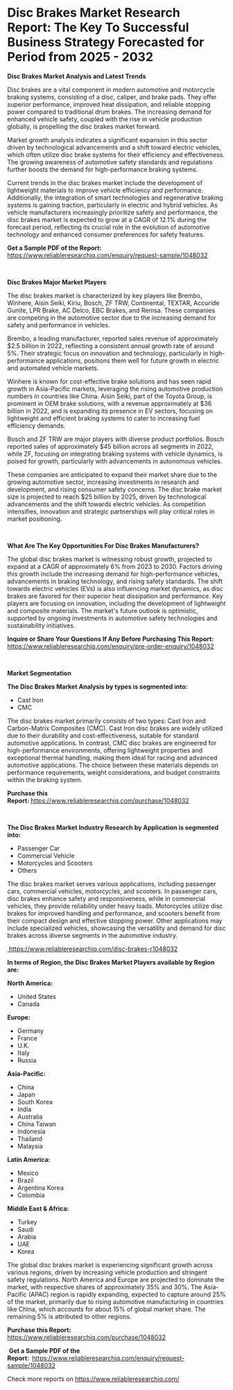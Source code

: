 <p><h1>Disc Brakes Market Research Report: The Key To Successful Business Strategy Forecasted for Period from 2025 - 2032</h1></p><p><strong>Disc Brakes Market Analysis and Latest Trends</strong></p>
<p><p>Disc brakes are a vital component in modern automotive and motorcycle braking systems, consisting of a disc, caliper, and brake pads. They offer superior performance, improved heat dissipation, and reliable stopping power compared to traditional drum brakes. The increasing demand for enhanced vehicle safety, coupled with the rise in vehicle production globally, is propelling the disc brakes market forward.</p><p>Market growth analysis indicates a significant expansion in this sector driven by technological advancements and a shift toward electric vehicles, which often utilize disc brake systems for their efficiency and effectiveness. The growing awareness of automotive safety standards and regulations further boosts the demand for high-performance braking systems.</p><p>Current trends in the disc brakes market include the development of lightweight materials to improve vehicle efficiency and performance. Additionally, the integration of smart technologies and regenerative braking systems is gaining traction, particularly in electric and hybrid vehicles. As vehicle manufacturers increasingly prioritize safety and performance, the disc brakes market is expected to grow at a CAGR of 12.1% during the forecast period, reflecting its crucial role in the evolution of automotive technology and enhanced consumer preferences for safety features.</p></p>
<p><strong>Get a Sample PDF of the Report:&nbsp;</strong> <a href="https://www.reliableresearchiq.com/enquiry/request-sample/1048032?utm_campaign=2443&utm_medium=2&utm_source=Github&utm_content=ia&utm_term=27032025&utm_id=disc-brakes">https://www.reliableresearchiq.com/enquiry/request-sample/1048032</a></p>
<p>&nbsp;</p>
<p><strong>Disc Brakes Major Market Players</strong></p>
<p><p>The disc brakes market is characterized by key players like Brembo, Winhere, Aisin Seiki, Kiriu, Bosch, ZF TRW, Continental, TEXTAR, Accuride Gunite, LPR Brake, AC Delco, EBC Brakes, and Remsa. These companies are competing in the automotive sector due to the increasing demand for safety and performance in vehicles.</p><p>Brembo, a leading manufacturer, reported sales revenue of approximately $2.5 billion in 2022, reflecting a consistent annual growth rate of around 5%. Their strategic focus on innovation and technology, particularly in high-performance applications, positions them well for future growth in electric and automated vehicle markets.</p><p>Winhere is known for cost-effective brake solutions and has seen rapid growth in Asia-Pacific markets, leveraging the rising automotive production numbers in countries like China. Aisin Seiki, part of the Toyota Group, is prominent in OEM brake solutions, with a revenue approximately at $36 billion in 2022, and is expanding its presence in EV sectors, focusing on lightweight and efficient braking systems to cater to increasing fuel efficiency demands.</p><p>Bosch and ZF TRW are major players with diverse product portfolios. Bosch reported sales of approximately $45 billion across all segments in 2022, while ZF, focusing on integrating braking systems with vehicle dynamics, is poised for growth, particularly with advancements in autonomous vehicles.</p><p>These companies are anticipated to expand their market share due to the growing automotive sector, increasing investments in research and development, and rising consumer safety concerns. The disc brake market size is projected to reach $25 billion by 2025, driven by technological advancements and the shift towards electric vehicles. As competition intensifies, innovation and strategic partnerships will play critical roles in market positioning.</p></p>
<p>&nbsp;</p>
<p><strong>What Are The Key Opportunities For Disc Brakes Manufacturers?</strong></p>
<p><p>The global disc brakes market is witnessing robust growth, projected to expand at a CAGR of approximately 6% from 2023 to 2030. Factors driving this growth include the increasing demand for high-performance vehicles, advancements in braking technology, and rising safety standards. The shift towards electric vehicles (EVs) is also influencing market dynamics, as disc brakes are favored for their superior heat dissipation and performance. Key players are focusing on innovation, including the development of lightweight and composite materials. The market's future outlook is optimistic, supported by ongoing investments in automotive safety technologies and sustainability initiatives.</p></p>
<p><strong>Inquire or Share Your Questions If Any Before Purchasing This Report:</strong> <a href="https://www.reliableresearchiq.com/enquiry/pre-order-enquiry/1048032?utm_campaign=2443&utm_medium=2&utm_source=Github&utm_content=ia&utm_term=27032025&utm_id=disc-brakes">https://www.reliableresearchiq.com/enquiry/pre-order-enquiry/1048032</a></p>
<p>&nbsp;</p>
<p><strong>Market Segmentation</strong></p>
<p><strong>The Disc Brakes Market Analysis by types is segmented into:</strong></p>
<p><ul><li>Cast Iron</li><li>CMC</li></ul></p>
<p><p>The disc brakes market primarily consists of two types: Cast Iron and Carbon-Matrix Composites (CMC). Cast Iron disc brakes are widely utilized due to their durability and cost-effectiveness, suitable for standard automotive applications. In contrast, CMC disc brakes are engineered for high-performance environments, offering lightweight properties and exceptional thermal handling, making them ideal for racing and advanced automotive applications. The choice between these materials depends on performance requirements, weight considerations, and budget constraints within the braking system.</p></p>
<p><strong>Purchase this Report:&nbsp;</strong><a href="https://www.reliableresearchiq.com/purchase/1048032?utm_campaign=2443&utm_medium=2&utm_source=Github&utm_content=ia&utm_term=27032025&utm_id=disc-brakes">https://www.reliableresearchiq.com/purchase/1048032</a></p>
<p>&nbsp;</p>
<p><strong>The Disc Brakes Market Industry Research by Application is segmented into:</strong></p>
<p><ul><li>Passenger Car</li><li>Commercial Vehicle</li><li>Motorcycles and Scooters</li><li>Others</li></ul></p>
<p><p>The disc brakes market serves various applications, including passenger cars, commercial vehicles, motorcycles, and scooters. In passenger cars, disc brakes enhance safety and responsiveness, while in commercial vehicles, they provide reliability under heavy loads. Motorcycles utilize disc brakes for improved handling and performance, and scooters benefit from their compact design and effective stopping power. Other applications may include specialized vehicles, showcasing the versatility and demand for disc brakes across diverse segments in the automotive industry.</p></p>
<p><a href="https://www.reliableresearchiq.com/disc-brakes-r1048032?utm_campaign=2443&utm_medium=2&utm_source=Github&utm_content=ia&utm_term=27032025&utm_id=disc-brakes">&nbsp;https://www.reliableresearchiq.com/disc-brakes-r1048032</a></p>
<p><strong>In terms of Region, the Disc Brakes Market Players available by Region are:</strong></p>
<p>
    <p> <strong> North America: </strong>
        <ul>
            <li>United States</li>
            <li>Canada</li>
        </ul>
        </p> 
    <p> <strong> Europe: </strong>
        <ul>
            <li>Germany</li>
            <li>France</li>
            <li>U.K.</li>
            <li>Italy</li>
            <li>Russia</li>
        </ul>
        </p> 
    <p> <strong> Asia-Pacific: </strong>
        <ul>
            <li>China</li>
            <li>Japan</li>
            <li>South Korea</li>
            <li>India</li>
            <li>Australia</li>
            <li>China Taiwan</li>
            <li>Indonesia</li>
            <li>Thailand</li>
            <li>Malaysia</li>
        </ul>
        </p> 
    <p> <strong> Latin America: </strong>
        <ul>
            <li>Mexico</li>
            <li>Brazil</li>
            <li>Argentina Korea</li>
            <li>Colombia</li>
        </ul>
        </p> 
    <p> <strong> Middle East & Africa: </strong>
        <ul>
            <li>Turkey</li>
            <li>Saudi</li>
            <li>Arabia</li>
            <li>UAE</li>
            <li>Korea</li>
        </ul>
    </p>
    </p>
<p><p>The global disc brakes market is experiencing significant growth across various regions, driven by increasing vehicle production and stringent safety regulations. North America and Europe are projected to dominate the market, with respective shares of approximately 35% and 30%. The Asia-Pacific (APAC) region is rapidly expanding, expected to capture around 25% of the market, primarily due to rising automotive manufacturing in countries like China, which accounts for about 15% of global market share. The remaining 5% is attributed to other regions.</p></p>
<p><strong>Purchase this Report: </strong><a href="https://www.reliableresearchiq.com/purchase/1048032?utm_campaign=2443&utm_medium=2&utm_source=Github&utm_content=ia&utm_term=27032025&utm_id=disc-brakes">https://www.reliableresearchiq.com/purchase/1048032</a></p>
<p>&nbsp;<strong>Get a Sample PDF of the Report:&nbsp;&nbsp;</strong><a href="https://www.reliableresearchiq.com/enquiry/request-sample/1048032?utm_campaign=2443&utm_medium=2&utm_source=Github&utm_content=ia&utm_term=27032025&utm_id=disc-brakes">https://www.reliableresearchiq.com/enquiry/request-sample/1048032</a></p>
<p><strong></strong></p>
<p>Check more reports on <a href="https://www.reliableresearchiq.com/?utm_campaign=2443&utm_medium=2&utm_source=Github&utm_content=ia&utm_term=27032025&utm_id=disc-brakes">https://www.reliableresearchiq.com/</a></p>